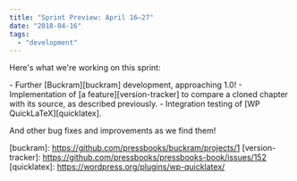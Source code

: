 ```yaml
---
title: "Sprint Preview: April 16–27"
date: "2018-04-16"
tags: 
  - "development"
---
```


Here's what we're working on this sprint:

\- Further [Buckram][buckram] development, approaching 1.0! - Implementation of [a feature][version-tracker] to compare a cloned chapter with its source, as described previously. - Integration testing of [WP QuickLaTeX][quicklatex].

And other bug fixes and improvements as we find them!

[buckram]: https://github.com/pressbooks/buckram/projects/1 [version-tracker]: https://github.com/pressbooks/pressbooks-book/issues/152 [quicklatex]: https://wordpress.org/plugins/wp-quicklatex/
